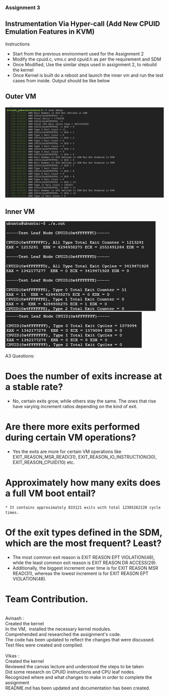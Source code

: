 ### Assignment 3


## Instrumentation Via Hyper-call (Add New CPUID Emulation Features in KVM)</br>


Instructions
 - Start from the previous environment used for the Assignment 2 
 - Modify the cpuid.c, vmx.c and cpuid.h as per the requirement and SDM 
 - Once Modified, Use the similar steps used in assignment 2, to rebuild the kernel 
 - Once Kernel is built do a reboot and launch the inner vm and run the test cases from inside. 
 Output should be like below
## Outer VM
![image](https://github.com/avinashpakala/cmpe-283/blob/main/Assignment3/output.png)

## Inner VM 
![image](https://github.com/avinashpakala/cmpe-283/blob/main/Assignment3/image2.png)
<br>
![image](https://github.com/avinashpakala/cmpe-283/blob/main/Assignment3/image3.png)



 
A3 Questions:

# Does the number of exits increase at a stable rate?
  * No, certain exits grow, while others stay the same. The ones that rise have varying increment ratios depending on the kind of exit.

# Are there more exits performed during certain VM operations?
  * Yes the exits are more for certain VM operations like  EXIT_REASON_MSR_READ(31), EXIT_REASON_IO_INSTRUCTION(30),  EXIT_REASON_CPUID(10) etc.

# Approximately how many exits does a full VM boot entail?
    * It contains approximately 833121 exits with total 12385262220 cycle times.
    
# Of the exit types defined in the SDM, which are the most frequent? Least?
  * The most common exit reason is EXIT REASON EPT VIOLATION(48), while the least common exit reason is EXIT REASON DR ACCESS(29).
  * Additionally, the biggest increment over time is for EXIT REASON MSR READ(31), whereas the lowest increment is for EXIT REASON EPT VIOLATION(48).

# Team Contribution.

</br>
Avinash :</br>
Created the kernel </br>
In the VM,  installed the necessary kernel modules. </br>
Comprehended and researched the assignment's code. </br>
The code has been updated to reflect the changes that were discussed. </br>
Test files were created and compiled.</br>

</br>
Vikas :</br>
Created the kernel </br>
Reviewed the canvas lecture and understood the steps to be taken </br>
Did some research on CPUID instructions and CPU leaf nodes. </br>
Recognized where and what changes to make in order to complete the assignment </br>
README.md has been updated and documentation has been created.</br>

</br>
</br>


